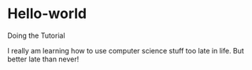 # Hello-world
Doing the Tutorial

I really am learning how to use computer science stuff too late in life.
But better late than never!
